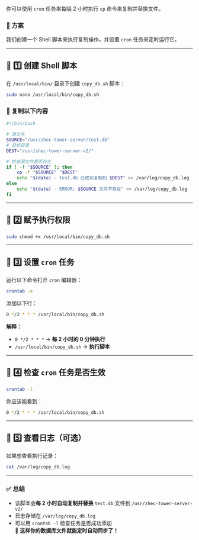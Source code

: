 你可以使用 `cron` 任务来每隔 2 小时执行 `cp` 命令来复制并替换文件。  

### **📌 方案**
我们创建一个 Shell 脚本来执行复制操作，并设置 `cron` 任务来定时运行它。

---

## **📌 1️⃣ 创建 Shell 脚本**
在 `/usr/local/bin/` 目录下创建 `copy_db.sh` 脚本：
```sh
sudo nano /usr/local/bin/copy_db.sh
```

### **📌 复制以下内容**
```sh
#!/bin/bash

# 源文件
SOURCE="/usr/zhec-tower-server/test.db"
# 目标目录
DEST="/usr/zhec-tower-server-v2/"

# 检查源文件是否存在
if [ -f "$SOURCE" ]; then
    cp -f "$SOURCE" "$DEST"
    echo "$(date) - test.db 已成功复制到 $DEST" >> /var/log/copy_db.log
else
    echo "$(date) - ERROR: $SOURCE 文件不存在" >> /var/log/copy_db.log
fi
```
---

## **📌 2️⃣ 赋予执行权限**
```sh
sudo chmod +x /usr/local/bin/copy_db.sh
```
---

## **📌 3️⃣ 设置 `cron` 任务**
运行以下命令打开 `cron` 编辑器：
```sh
crontab -e
```
添加以下行：
```sh
0 */2 * * * /usr/local/bin/copy_db.sh
```
**解释：**
- `0 */2 * * *` → **每 2 小时的 0 分钟执行**
- `/usr/local/bin/copy_db.sh` → **执行脚本**

---

## **📌 4️⃣ 检查 `cron` 任务是否生效**
```sh
crontab -l
```
你应该能看到：
```sh
0 */2 * * * /usr/local/bin/copy_db.sh
```

---

## **📌 5️⃣ 查看日志（可选）**
如果想查看执行记录：
```sh
cat /var/log/copy_db.log
```

---

### **✅ 总结**
- 该脚本会**每 2 小时自动复制并替换** `test.db` 文件到 `/usr/zhec-tower-server-v2/`
- 日志存储在 `/var/log/copy_db.log`
- 可以用 `crontab -l` 检查任务是否成功添加  
🚀 **这样你的数据库文件就能定时自动同步了！**